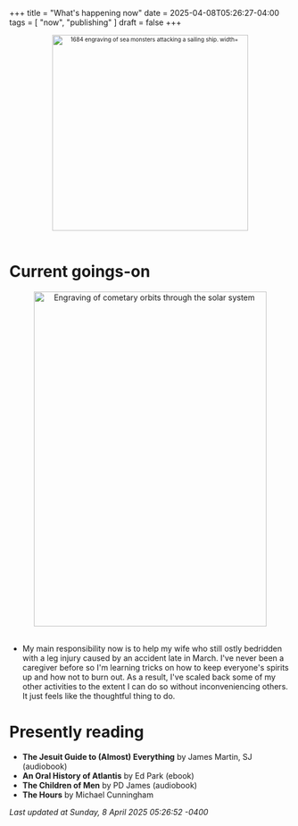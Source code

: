 +++
title = "What's happening now"
date = 2025-04-08T05:26:27-04:00
tags = [
    "now",
    "publishing"
]
draft = false
+++
<div align="center" style="font-size:x-small"><img src="https://milkfish08.s3.amazonaws.com/photo/blog/abovethefold/1684-untitled-engraving-of-sea-monsters-attacking-a-sailing-vessel-49fa31.jpg" alt="1684 engraving of sea monsters attacking a sailing ship. width="512" height="351" title="Sea monsters attacking a sailing ship" /></div><br clear="all" />

# Current goings-on

<div align="center"><img src="https://milkfish08.s3.amazonaws.com/photo/blog/comets.jpeg" height=600 width=417 alt="Engraving of cometary orbits through the solar system" title="Comets" /></div><br clear="all" />

* My main responsibility now is to help my wife who still ostly bedridden with a leg injury caused by an accident late in March.
I've never been a caregiver before so I'm learning tricks on how to keep everyone's spirits up and how not to burn out.
As a result, I've scaled back some of my other activities to the extent I can do so without inconveniencing others.
It just feels like the thoughtful thing to do.

# Presently reading

* __The Jesuit Guide to (Almost) Everything__ by James Martin, SJ (audiobook)
* __An Oral History of Atlantis__ by Ed Park (ebook)
* __The Children of Men__ by PD James (audiobook)
* __The Hours__ by Michael Cunningham

*Last updated at Sunday, 8 April 2025 05:26:52 -0400*
